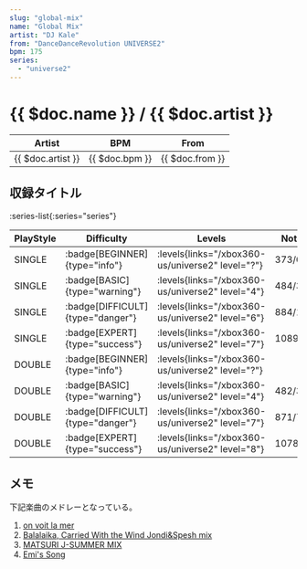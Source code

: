```yaml
---
slug: "global-mix"
name: "Global Mix"
artist: "DJ Kale"
from: "DanceDanceRevolution UNIVERSE2"
bpm: 175
series:
  - "universe2"
---
```


# {{ $doc.name }} / {{ $doc.artist }}

|Artist|BPM|From|
|------|---|----|
|{{ $doc.artist }}|{{ $doc.bpm }}|{{ $doc.from }}|

## 収録タイトル

:series-list{:series="series"}

|PlayStyle|Difficulty|Levels|Notes|Movie|
|---------|----------|------|-----|-----|
|SINGLE| :badge[BEGINNER]{type="info"}| :levels{links="/xbox360-us/universe2" level="?"}|373/0||
|SINGLE| :badge[BASIC]{type="warning"}| :levels{links="/xbox360-us/universe2" level="4"}|484/35||
|SINGLE| :badge[DIFFICULT]{type="danger"}| :levels{links="/xbox360-us/universe2" level="6"}|884/111||
|SINGLE| :badge[EXPERT]{type="success"}| :levels{links="/xbox360-us/universe2" level="7"}|1089/95||
|DOUBLE| :badge[BEGINNER]{type="info"}| :levels{links="/xbox360-us/universe2" level="?"}|||
|DOUBLE| :badge[BASIC]{type="warning"}| :levels{links="/xbox360-us/universe2" level="4"}|482/36||
|DOUBLE| :badge[DIFFICULT]{type="danger"}| :levels{links="/xbox360-us/universe2" level="7"}|871/76||
|DOUBLE| :badge[EXPERT]{type="success"}| :levels{links="/xbox360-us/universe2" level="8"}|1078/81||

## メモ

下記楽曲のメドレーとなっている。

1. [on voit la mer](/songs/on-voit-la-mer)
1. [Balalaika, Carried With the Wind Jondi&Spesh mix](/playstation2-us/supernova/balalaika-carried-with-the-wind)
1. [MATSURI J-SUMMER MIX](/playstation2-jp/festival/matsuri-j-summer)
1. [Emi's Song](/songs/emis-song)

